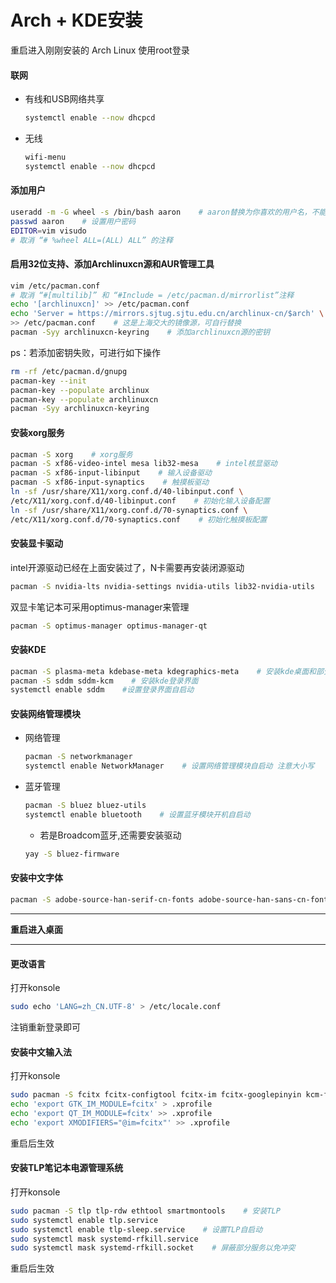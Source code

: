 # Arch + KDE安装

重启进入刚刚安装的 Arch Linux 使用root登录

#### 联网

- 有线和USB网络共享

  ```sh
  systemctl enable --now dhcpcd
  ```

- 无线

  ```sh
  wifi-menu
  systemctl enable --now dhcpcd
  ```

#### 添加用户

```sh
useradd -m -G wheel -s /bin/bash aaron    # aaron替换为你喜欢的用户名，不能大写^_^
passwd aaron    # 设置用户密码
EDITOR=vim visudo
# 取消 “# %wheel ALL=(ALL) ALL” 的注释
```

#### 启用32位支持、添加Archlinuxcn源和AUR管理工具

```sh
vim /etc/pacman.conf
# 取消 “#[multilib]” 和 “#Include = /etc/pacman.d/mirrorlist”注释
echo '[archlinuxcn]' >> /etc/pacman.conf
echo 'Server = https://mirrors.sjtug.sjtu.edu.cn/archlinux-cn/$arch' \
>> /etc/pacman.conf    # 这是上海交大的镜像源，可自行替换
pacman -Syy archlinuxcn-keyring    # 添加archlinuxcn源的密钥
```

ps：若添加密钥失败，可进行如下操作

```sh
rm -rf /etc/pacman.d/gnupg
pacman-key --init
pacman-key --populate archlinux
pacman-key --populate archlinuxcn
pacman -Syy archlinuxcn-keyring
```

#### 安装xorg服务

```sh
pacman -S xorg    # xorg服务
pacman -S xf86-video-intel mesa lib32-mesa    # intel核显驱动
pacman -S xf86-input-libinput    # 输入设备驱动
pacman -S xf86-input-synaptics    # 触摸板驱动
ln -sf /usr/share/X11/xorg.conf.d/40-libinput.conf \
/etc/X11/xorg.conf.d/40-libinput.conf    # 初始化输入设备配置
ln -sf /usr/share/X11/xorg.conf.d/70-synaptics.conf \
/etc/X11/xorg.conf.d/70-synaptics.conf    # 初始化触摸板配置
```

#### 安装显卡驱动

intel开源驱动已经在上面安装过了，N卡需要再安装闭源驱动

```sh
pacman -S nvidia-lts nvidia-settings nvidia-utils lib32-nvidia-utils
```

双显卡笔记本可采用optimus-manager来管理

```sh
pacman -S optimus-manager optimus-manager-qt
```

#### 安装KDE

```sh
pacman -S plasma-meta kdebase-meta kdegraphics-meta    # 安装kde桌面和部分工具
pacman -S sddm sddm-kcm    # 安装kde登录界面
systemctl enable sddm    #设置登录界面自启动
```

#### 安装网络管理模块

- 网络管理

  ```sh
  pacman -S networkmanager
  systemctl enable NetworkManager    # 设置网络管理模块自启动 注意大小写
  ```

- 蓝牙管理

  ```sh
  pacman -S bluez bluez-utils
  systemctl enable bluetooth    # 设置蓝牙模块开机自启动
  ```
  + 若是Broadcom蓝牙,还需要安装驱动
  ```sh
  yay -S bluez-firmware 
  ```

#### 安装中文字体

```sh
pacman -S adobe-source-han-serif-cn-fonts adobe-source-han-sans-cn-fonts    # 思源系列字体
```

----------------------------------------

**重启进入桌面**

----------------------------------------

#### 更改语言

打开konsole

```sh
sudo echo 'LANG=zh_CN.UTF-8' > /etc/locale.conf
```

注销重新登录即可

#### 安装中文输入法

打开konsole

```sh
sudo pacman -S fcitx fcitx-configtool fcitx-im fcitx-googlepinyin kcm-fcitx    # 安装输入法
echo 'export GTK_IM_MODULE=fcitx' > .xprofile
echo 'export QT_IM_MODULE=fcitx' >> .xprofile
echo 'export XMODIFIERS="@im=fcitx"' >> .xprofile
```

重启后生效

#### 安装TLP笔记本电源管理系统

打开konsole

```sh
sudo pacman -S tlp tlp-rdw ethtool smartmontools    # 安装TLP
sudo systemctl enable tlp.service
sudo systemctl enable tlp-sleep.service    # 设置TLP自启动
sudo systemctl mask systemd-rfkill.service
sudo systemctl mask systemd-rfkill.socket    # 屏蔽部分服务以免冲突
```

重启后生效

